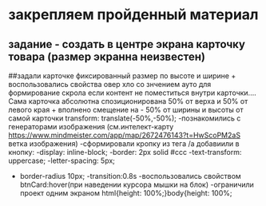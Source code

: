 # закрепляем пройденный материал
## задание - создать в центре экрана карточку товара (размер экранна неизвестен)
##задали карточке фиксированный размер по высоте и ширине + воспользовались свойства овер хло со знчением ауто для формирование скрола если контент не поместиться внутри карточки....
Сама карточка абсолютна спозиционирована 50% от верха и 50% от левого края + вполнено смещение на - 50% от ширины и высоты от самой карточки transform: translate(-50%,-50%);
-познакомились с генераторами изображения (см.интелект-карту https://www.mindmeister.com/app/map/2672476143?t=HwScoPM2aS ветка изображения)
-сформировали кропку из тега /а добавиили в кнопку:
  -display: inline-block;
  -border: 2px solid #ccc
  -text-transform: uppercase;
  -letter-spacing: 5px;
  - border-radius 10px;
  -transition:0.8s
-воспользовались свойством btnCard:hover(при наведении курсора мышки на блок)
-ограничили проект одним экраном html{height: 100%;}body{height: 100%;
##
##
